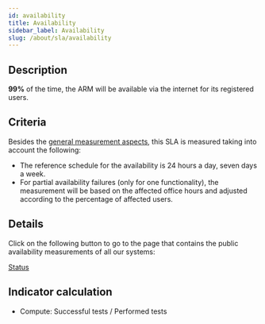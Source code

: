 ```yaml
---
id: availability
title: Availability
sidebar_label: Availability
slug: /about/sla/availability
---
```


## Description

**99%** of the time,
the ARM will be available via the internet
for its registered users.

## Criteria

Besides the [general measurement aspects](/about/sla#details),
this SLA is measured
taking into account the following:

- The reference schedule for the availability
  is 24 hours a day,
  seven days a week.
- For partial availability failures
  (only for one functionality),
  the measurement will be based on the affected office hours
  and adjusted according to the percentage of affected users.

## Details

Click on the following button
to go to the page
that contains the public availability measurements
of all our systems:

<div class="div-button">
  <a class="link-button" href="https://status.fluidattacks.com/">Status</a>
</div>

## Indicator calculation

- Compute: Successful tests / Performed tests
